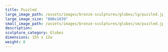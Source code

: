 ```yaml
---
title: Puzzled
large_image_path: /assets/images/bronze-sculptures/globes/lg/puzzled.jpg
large_image_size: "800x1039"
small_image_path: /assets/images/bronze-sculptures/globes/sm/puzzled.jpg
description:
sculpture_category: Globes
dimensions: 15h x 12w
weight: 0
---
```

